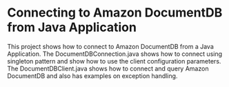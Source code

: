 # Connecting to Amazon DocumentDB from Java Application

This project shows how to connect to Amazon DocumentDB from a Java Application. The DocumentDBConnection.java shows how to connect using singleton pattern and show how to use the client configuration parameters. The DocumentDBClient.java shows how to connect and query Amazon DocumentDB and also has examples on exception handling.  
